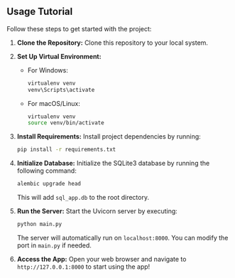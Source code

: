## Usage Tutorial

Follow these steps to get started with the project:

1. **Clone the Repository:** Clone this repository to your local system.
   
2. **Set Up Virtual Environment:**
   - For Windows:
     ```bash
     virtualenv venv
     venv\Scripts\activate
     ```
   - For macOS/Linux:
     ```bash
     virtualenv venv
     source venv/bin/activate
     ```

3. **Install Requirements:** Install project dependencies by running:
   ```bash
   pip install -r requirements.txt
   ```

4. **Initialize Database:** Initialize the SQLite3 database by running the following command:
   ```bash
   alembic upgrade head
   ```
   This will add `sql_app.db` to the root directory.

5. **Run the Server:** Start the Uvicorn server by executing:
   ```bash
   python main.py
   ```
   The server will automatically run on `localhost:8000`. You can modify the port in `main.py` if needed.

6. **Access the App:** Open your web browser and navigate to `http://127.0.0.1:8000` to start using the app!
